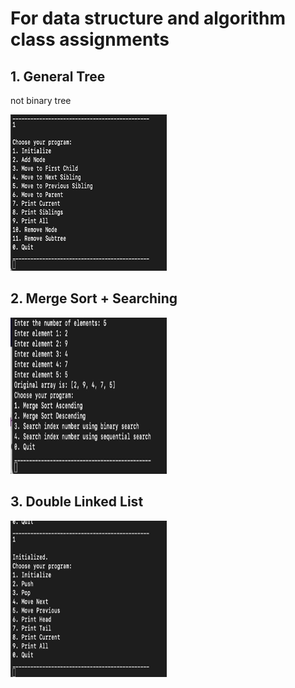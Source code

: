 # For data structure and algorithm class assignments

## 1. General Tree
not binary tree

<img src="demo/general-tree-demo.gif" width="250" height="250"/>

## 2. Merge Sort + Searching

<img src="demo/mss-demo.gif" width="250" height="250"/>

## 3. Double Linked List
<img src="demo/stack-dll-demo.gif" width="250" height="250"/>
